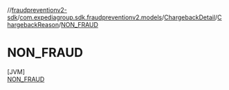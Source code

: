 //[fraudpreventionv2-sdk](../../../../../index.md)/[com.expediagroup.sdk.fraudpreventionv2.models](../../../index.md)/[ChargebackDetail](../../index.md)/[ChargebackReason](../index.md)/[NON_FRAUD](index.md)

# NON_FRAUD

[JVM]\
[NON_FRAUD](index.md)
